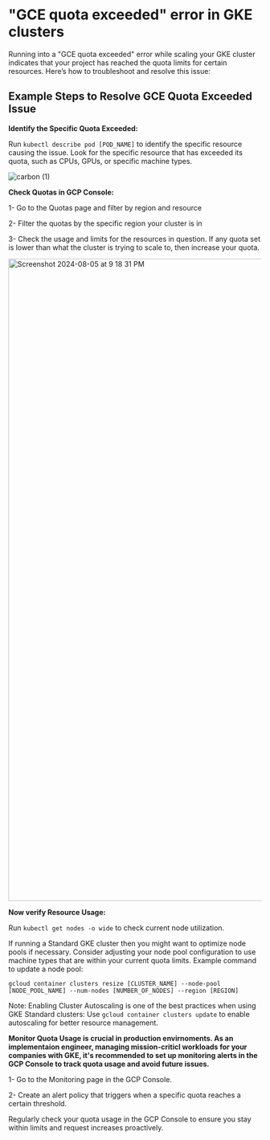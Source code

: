 # "GCE quota exceeded"  error in GKE clusters #

Running into a "GCE quota exceeded" error while scaling your GKE cluster indicates that your project has reached the quota limits for certain resources. Here’s how to troubleshoot and resolve this issue:

## Example Steps to Resolve GCE Quota Exceeded Issue

**Identify the Specific Quota Exceeded:**

Run ```kubectl describe pod [POD_NAME]``` to identify the specific resource causing the issue. Look for the specific resource that has exceeded its quota, such as CPUs, GPUs, or specific machine types.

![carbon (1)](https://github.com/user-attachments/assets/0cfb8726-f145-4c5a-abad-b2ad970ef8b1)

**Check Quotas in GCP Console:**

1- Go to the Quotas page and filter by region and resource

2- Filter the quotas by the specific region your cluster is in 

3- Check the usage and limits for the resources in question. If any quota set is lower than what the cluster is trying to scale to, then increase your quota.

<img width="1279" alt="Screenshot 2024-08-05 at 9 18 31 PM" src="https://github.com/user-attachments/assets/4939322b-d67a-4e67-b861-c5945d4286af">

**Now verify Resource Usage:**

Run ```kubectl get nodes -o wide``` to check current node utilization.

If running a Standard GKE cluster then you might want to optimize node pools if necessary. Consider adjusting your node pool configuration to use machine types that are within your current quota limits.
Example command to update a node pool:
```
gcloud container clusters resize [CLUSTER_NAME] --node-pool [NODE_POOL_NAME] --num-nodes [NUMBER_OF_NODES] --region [REGION]
```

Note: Enabling Cluster Autoscaling is one of the best practices when using GKE Standard clusters:
Use ```gcloud container clusters update``` to enable autoscaling for better resource management.


**Monitor Quota Usage is crucial in production envirnoments. As an implementaion engineer, managing mission-criticl workloads for your companies with GKE, it's recommended to set up monitoring alerts in the GCP Console to track quota usage and avoid future issues.**

1- Go to the Monitoring page in the GCP Console.

2- Create an alert policy that triggers when a specific quota reaches a certain threshold.

Regularly check your quota usage in the GCP Console to ensure you stay within limits and request increases proactively.
